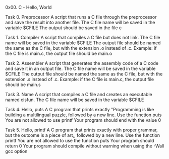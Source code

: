 0x00. C - Hello, World

Task 0. Preprocessor
A script that runs a C file through the preprocessor and save the result into another file.
	The C file name will be saved in the variable $CFILE
	The output should be saved in the file c

Task 1. Compiler
A script that compiles a C file but does not link.
	The C file name will be saved in the variable $CFILE
	The output file should be named the same as the C file, but with the extension .o instead of .c.
	Example: if the C file is main.c, the output file should be main.o

Task 2. Assembler
A script that generates the assembly code of a C code and save it in an output file.
	The C file name will be saved in the variable $CFILE
	The output file should be named the same as the C file, but with the extension .s instead of .c.
	Example: if the C file is main.c, the output file should be main.s

Task 3. Name
A script that compiles a C file and creates an executable named cisfun.
	The C file name will be saved in the variable $CFILE

Task 4. Hello, puts
A C program that prints exactly "Programming is like building a multilingual puzzle, followed by a new line.
	Use the function puts
	You are not allowed to use printf
	Your program should end with the value 0

Task 5. Hello, printf
A C program that prints exactly with proper grammar, but the outcome is a piece of art,, followed by a new line.
	Use the function printf
	You are not allowed to use the function puts
	Your program should return 0
	Your program should compile without warning when using the -Wall gcc option
